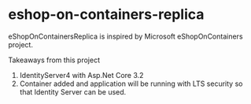 # eshop-on-containers-replica
eShopOnContainersReplica is inspired by Microsoft eShopOnContainers project.

Takeaways from this project

1. IdentityServer4 with Asp.Net Core 3.2
2. Container added and application will be running with LTS security so that Identity Server can be used.

